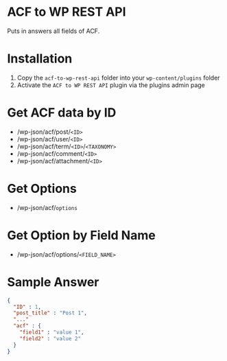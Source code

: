 ACF to WP REST API
================
Puts in answers all fields of ACF.

Installation
================
1. Copy the `acf-to-wp-rest-api` folder into your `wp-content/plugins` folder
2. Activate the `ACF to WP REST API` plugin via the plugins admin page

Get ACF data by ID
================
- /wp-json/acf/post/`<ID>`
- /wp-json/acf/user/`<ID>`
- /wp-json/acf/term/`<ID>`/`<TAXONOMY>`
- /wp-json/acf/comment/`<ID>`
- /wp-json/acf/attachment/`<ID>`

Get Options
================
- /wp-json/acf/`options`

Get Option by Field Name
================
- /wp-json/acf/options/`<FIELD_NAME>`

Sample Answer
================
```json
{
  "ID" : 1,
  "post_title" : "Post 1",
  "..."
  "acf" : {
    "field1" : "value 1",
    "field2" : "value 2"
  }
}
```